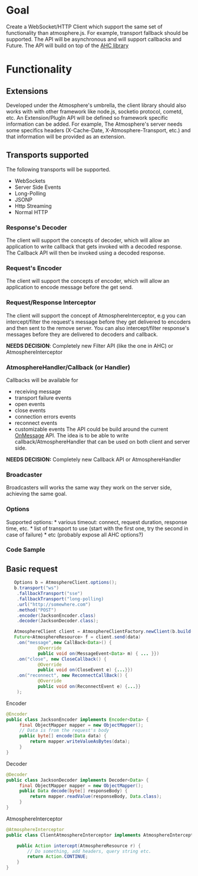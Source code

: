 # Goal
Create a WebSocket/HTTP Client which support the same set of functionality than atmosphere.js. For example, transport fallback should be supported. The API will be asynchronous and will support callbacks and Future. The API will build on top of the [AHC library](https://github.com/sonatype/async-http-client)
# Functionality

## Extensions
Developed under the Atmosphere's umbrella, the client library should also works with with other framework like node.js, socketio protocol, cometd, etc. An Extension/PlugIn API will be defined so framework specific information can be added. For example, The Atmosphere's server needs some specifics headers (X-Cache-Date, X-Atmosphere-Transport, etc.) and that information will be provided as an extension.

## Transports supported
The following transports will be supported. 
* WebSockets
* Server Side Events
* Long-Polling
* JSONP
* Http Streaming
* Normal HTTP

### Response's Decoder
The client will support the concepts of decoder, which will allow an application to write callback that gets invoked with a decoded response. The Callback API will then be invoked using a decoded response.

### Request's Encoder
The client will support the concepts of encoder, which will allow an application to encode message before the get send. 

### Request/Response Interceptor
The client will support the concept of AtmosphereInterceptor, e.g you can intercept/filter the request's message before they get delivered to encoders and then sent to the remove server. You can also intercept/filter response's messages before they are delivered to decoders and callback.

**NEEDS DECISION**: Completely new Filter API (like the one in AHC) or AtmosphereInterceptor

### AtmosphereHandler/Callback (or Handler)
Callbacks will be available for
* receiving message
* transport failure events
* open events
* close events
* connection errors events
* reconnect events
* customizable events
The API could be build around the current [OnMessage](https://github.com/Atmosphere/atmosphere/blob/master/modules/cpr/src/main/java/org/atmosphere/handler/OnMessage.java#L68) API. The idea is to be able to write callback/AtmosphereHandler that can be used on both client and server side.

**NEEDS DECISION:** Completely new Callback API or AtmosphereHandler

### Broadcaster
Broadcasters will works the same way they work on the server side, achieving the same goal.

### Options
Supported options:
    * various timeout: connect, request duration, response time, etc.
    * list of transport to use (start with the first one, try the second in case of failure)
    * etc (probably expose all AHC options?)

### Code Sample
## Basic request
```java
   Options b = AtmosphereClient.options();
   b.transport("ws")
    .fallbackTransport("sse")
    .fallbackTransport("long-polling)
    .url("http://somewhere.com")
    .method("POST")
    .encoder(JacksonEncoder.class)
    .decoder(JacksonDecoder.class);

   AtmosphereClient client = AtmosphereClientFactory.newClient(b.build());
   Future<AtmosphereResource> f = client.send(data)   
    .on("message",new CallBack<Data>() {
            @Override
            public void on(MessageEvent<Data> m) { ... }})
    .on("close", new CloseCallback() {
            @Override
            public void on(CloseEvent e) {...}})
    .on("reconnect", new ReconnectCallBack() {
            @Override
            public void on(ReconnectEvent e) {...}}
    );
```
Encoder
```java
@Encoder
public class JacksonEncoder implements Encoder<Data> {
     final ObjectMapper mapper = new ObjectMapper();
     // Data is from the request's body
     public byte[] encode(Data data) {
         return mapper.writeValueAsBytes(data);
     }
}
```
Decoder
```java
@Decoder
public class JacksonDecoder implements Decoder<Data> {
     final ObjectMapper mapper = new ObjectMapper();
     public Data decode(byte[] responseBody) {
         return mapper.readValue(responseBody, Data.class);
     }
}
```
AtmosphereInterceptor
```java
@AtmosphereInterceptor
public class ClientAtmosphereInterceptor implements AtmosphereInterceptor {

    public Action intercept(AtmosphereResource r) {
        // Do something, add headers, query string etc.
        return Action.CONTINUE;
    }
}
```
```
